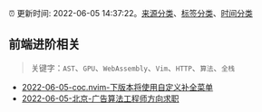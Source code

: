 :alarm_clock: 更新时间: 2022-06-05 14:37:22。[来源分类](../README.md)、[标签分类](../TAGS.md)、[时间分类](../TIMELINE.md)

## 前端进阶相关


> 关键字：`AST`、`GPU`、`WebAssembly`、`Vim`、`HTTP`、`算法`、`全栈`



- [2022-06-05-coc.nvim-下版本将使用自定义补全菜单](https://www.v2ex.com/t/857415) 
- [2022-06-05-北京-广告算法工程师方向求职](https://www.v2ex.com/t/857399) 